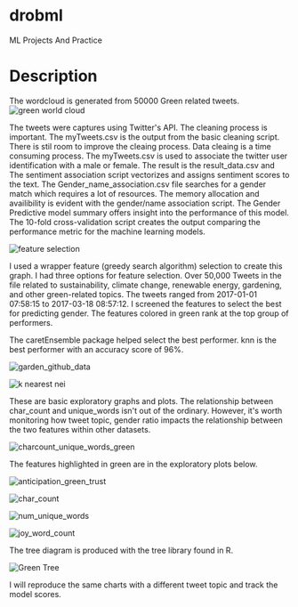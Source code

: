 # drobml
ML Projects And Practice

Description
=================================

The wordcloud is generated from 50000 Green related tweets.
![green world cloud](https://user-images.githubusercontent.com/5244413/138534045-1d5eb12e-2858-44c6-b278-9cdf63524c03.png)

The tweets were captures using Twitter's API. The cleaning process is important.  The myTweets.csv is the output from the basic cleaning script. There is stil room to improve the cleaing process. Data cleaing is a time consuming process. The myTweets.csv is used to associate the twitter user identification with a male or female. The result is the result_data.csv and The sentiment association script vectorizes and assigns sentiment scores to the text. 
The Gender_name_association.csv file searches for a gender match which requires a lot of resources. The memory allocation and availibility is evident with the gender/name association script. The Gender Predictive model summary offers insight into the performance of this model. The 10-fold cross-validation script creates the output comparing the performance metric for the machine learning models. 

![feature selection](https://user-images.githubusercontent.com/5244413/138268397-7a5ac09a-f727-4c11-9a9f-baf602618aae.png)

I used a wrapper feature (greedy search algorithm) selection to create this graph. I had three options for feature selection. Over 50,000 Tweets in the file related to sustainability, climate change, renewable energy, gardening, and other green-related topics. The tweets ranged from 2017-01-01 07:58:15 to 2017-03-18 08:57:12. I screened the features to select the best for predicting gender. The features colored in green rank at the top group of performers.


The caretEnsemble package helped select the best performer. 
knn is the best performer with an accuracy score of 96%. 

![garden_github_data](https://user-images.githubusercontent.com/5244413/140437201-834a4a4f-ec3d-4a5e-bff2-aed429a115ec.PNG)



![k nearest nei](https://user-images.githubusercontent.com/5244413/140444841-451cb182-3644-4678-b181-a7b33b3ad8d1.PNG)

These are basic exploratory graphs and plots. The relationship between char_count and unique_words isn't out of the ordinary. However, it's worth monitoring how tweet topic, gender ratio impacts the relationship between the two features within other datasets. 



![charcount_unique_words_green](https://user-images.githubusercontent.com/5244413/138534299-1e15db05-ba88-4c7b-b0b7-168009975bef.png)


The features highlighted in green are in the exploratory plots below.




![anticipation_green_trust](https://user-images.githubusercontent.com/5244413/138536042-848bfc05-e52b-4cef-891e-8dfe98d86873.png)

![char_count](https://user-images.githubusercontent.com/5244413/138536026-65d92684-e4fa-499d-bc7e-2678e9444f7e.png)

![num_unique_words](https://user-images.githubusercontent.com/5244413/138536064-09bd1013-f653-41d8-a7c7-753903482606.png)

![joy_word_count](https://user-images.githubusercontent.com/5244413/138536056-21c8ce03-5f8a-4b9b-aafb-616dc4fb81bc.png)

The tree diagram is produced with the tree library found in R. 

![Green Tree](https://user-images.githubusercontent.com/5244413/138540293-3da66d8b-f783-4aa1-9600-578c35f4d604.png)

I will reproduce the same charts with a different tweet topic and track the model scores. 

